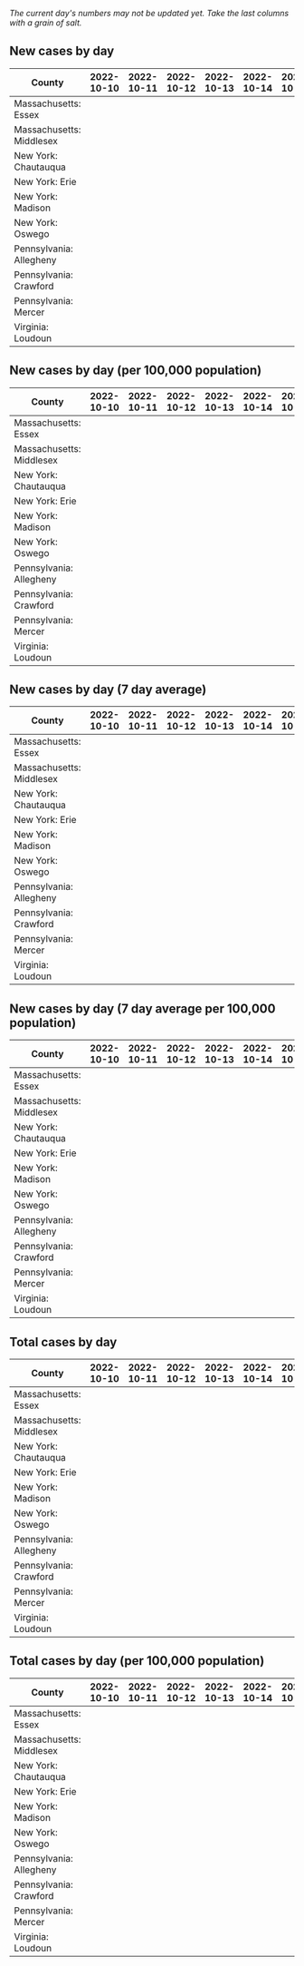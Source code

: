 _The current day's numbers may not be updated yet. Take the last columns with a grain of salt._
## New cases by day

| County | 2022-10-10 | 2022-10-11 | 2022-10-12 | 2022-10-13 | 2022-10-14 | 2022-10-15 | 2022-10-16 |
| --- | --- | --- | --- | --- | --- | --- | --- |
| Massachusetts: Essex |  |  |  |  |  |  |  |
| Massachusetts: Middlesex |  |  |  |  |  |  |  |
| New York: Chautauqua |  |  |  |  |  |  |  |
| New York: Erie |  |  |  |  |  |  |  |
| New York: Madison |  |  |  |  |  |  |  |
| New York: Oswego |  |  |  |  |  |  |  |
| Pennsylvania: Allegheny |  |  |  |  |  |  |  |
| Pennsylvania: Crawford |  |  |  |  |  |  |  |
| Pennsylvania: Mercer |  |  |  |  |  |  |  |
| Virginia: Loudoun |  |  |  |  |  |  |  |

## New cases by day (per 100,000 population)

| County | 2022-10-10 | 2022-10-11 | 2022-10-12 | 2022-10-13 | 2022-10-14 | 2022-10-15 | 2022-10-16 |
| --- | --- | --- | --- | --- | --- | --- | --- |
| Massachusetts: Essex |  |  |  |  |  |  |  |
| Massachusetts: Middlesex |  |  |  |  |  |  |  |
| New York: Chautauqua |  |  |  |  |  |  |  |
| New York: Erie |  |  |  |  |  |  |  |
| New York: Madison |  |  |  |  |  |  |  |
| New York: Oswego |  |  |  |  |  |  |  |
| Pennsylvania: Allegheny |  |  |  |  |  |  |  |
| Pennsylvania: Crawford |  |  |  |  |  |  |  |
| Pennsylvania: Mercer |  |  |  |  |  |  |  |
| Virginia: Loudoun |  |  |  |  |  |  |  |

## New cases by day (7 day average)

| County | 2022-10-10 | 2022-10-11 | 2022-10-12 | 2022-10-13 | 2022-10-14 | 2022-10-15 | 2022-10-16 |
| --- | --- | --- | --- | --- | --- | --- | --- |
| Massachusetts: Essex |  |  |  |  |  |  |  |
| Massachusetts: Middlesex |  |  |  |  |  |  |  |
| New York: Chautauqua |  |  |  |  |  |  |  |
| New York: Erie |  |  |  |  |  |  |  |
| New York: Madison |  |  |  |  |  |  |  |
| New York: Oswego |  |  |  |  |  |  |  |
| Pennsylvania: Allegheny |  |  |  |  |  |  |  |
| Pennsylvania: Crawford |  |  |  |  |  |  |  |
| Pennsylvania: Mercer |  |  |  |  |  |  |  |
| Virginia: Loudoun |  |  |  |  |  |  |  |

## New cases by day (7 day average per 100,000 population)

| County | 2022-10-10 | 2022-10-11 | 2022-10-12 | 2022-10-13 | 2022-10-14 | 2022-10-15 | 2022-10-16 |
| --- | --- | --- | --- | --- | --- | --- | --- |
| Massachusetts: Essex |  |  |  |  |  |  |  |
| Massachusetts: Middlesex |  |  |  |  |  |  |  |
| New York: Chautauqua |  |  |  |  |  |  |  |
| New York: Erie |  |  |  |  |  |  |  |
| New York: Madison |  |  |  |  |  |  |  |
| New York: Oswego |  |  |  |  |  |  |  |
| Pennsylvania: Allegheny |  |  |  |  |  |  |  |
| Pennsylvania: Crawford |  |  |  |  |  |  |  |
| Pennsylvania: Mercer |  |  |  |  |  |  |  |
| Virginia: Loudoun |  |  |  |  |  |  |  |

## Total cases by day

| County | 2022-10-10 | 2022-10-11 | 2022-10-12 | 2022-10-13 | 2022-10-14 | 2022-10-15 | 2022-10-16 |
| --- | --- | --- | --- | --- | --- | --- | --- |
| Massachusetts: Essex |  |  |  |  |  |  | 240895 |
| Massachusetts: Middlesex |  |  |  |  |  |  | 409142 |
| New York: Chautauqua |  |  |  |  |  |  | 27941 |
| New York: Erie |  |  |  |  |  |  | 254668 |
| New York: Madison |  |  |  |  |  |  | 15968 |
| New York: Oswego |  |  |  |  |  |  | 32621 |
| Pennsylvania: Allegheny |  |  |  |  |  |  | 320559 |
| Pennsylvania: Crawford |  |  |  |  |  |  | 23233 |
| Pennsylvania: Mercer |  |  |  |  |  |  | 26726 |
| Virginia: Loudoun |  |  |  |  |  |  | 89355 |

## Total cases by day (per 100,000 population)

| County | 2022-10-10 | 2022-10-11 | 2022-10-12 | 2022-10-13 | 2022-10-14 | 2022-10-15 | 2022-10-16 |
| --- | --- | --- | --- | --- | --- | --- | --- |
| Massachusetts: Essex |  |  |  |  |  |  | 30530.4 |
| Massachusetts: Middlesex |  |  |  |  |  |  | 25385.8 |
| New York: Chautauqua |  |  |  |  |  |  | 22017.6 |
| New York: Erie |  |  |  |  |  |  | 27720.4 |
| New York: Madison |  |  |  |  |  |  | 22508.8 |
| New York: Oswego |  |  |  |  |  |  | 26714.7 |
| Pennsylvania: Allegheny |  |  |  |  |  |  | 26360.8 |
| Pennsylvania: Crawford |  |  |  |  |  |  | 27452.8 |
| Pennsylvania: Mercer |  |  |  |  |  |  | 24424.3 |
| Virginia: Loudoun |  |  |  |  |  |  | 21607.4 |
